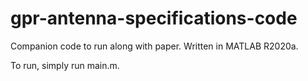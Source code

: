 # gpr-antenna-specifications-code
Companion code to run along with paper. Written in MATLAB R2020a.

To run, simply run main.m. 

